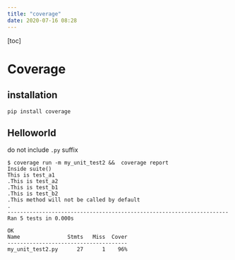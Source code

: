 ```yaml
---
title: "coverage"
date: 2020-07-16 08:28
---
```

[toc]



# Coverage



## installation

```
pip install coverage
```



## Helloworld

do not include `.py` suffix 

```
$ coverage run -m my_unit_test2 &&  coverage report
Inside suite()
This is test_a1
.This is test_a2
.This is test_b1
.This is test_b2
.This method will not be called by default
.
----------------------------------------------------------------------
Ran 5 tests in 0.000s

OK
Name               Stmts   Miss  Cover
--------------------------------------
my_unit_test2.py      27      1    96%
```

